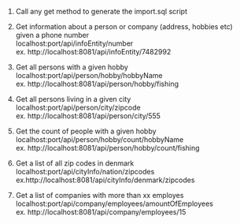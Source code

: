 1) Call any get method to generate the import.sql script
                
2) Get information about a person or company (address, hobbies etc) given a phone number<br />
    localhost:port/api/infoEntity/number<br />
    ex. http://localhost:8081/api/infoEntity/7482992

3) Get all persons with a given hobby<br />
    localhost:port/api/person/hobby/hobbyName<br />
    ex. http://localhost:8081/api/person/hobby/fishing 
    
4) Get all persons living in a given city<br />
    localhost:port/api/person/city/zipcode<br />
    ex. http://localhost:8081/api/person/city/555   
    
5) Get the count of people with a given hobby<br />
    localhost:port/api/person/hobby/count/hobbyName<br />
    ex. http://localhost:8081/api/person/hobby/count/fishing  
    
6) Get a list of all zip codes in denmark<br />
  localhost:port/api/cityInfo/nation/zipcodes<br />
  ex.http://localhost:8081/api/cityInfo/denmark/zipcodes
  
7) Get a list of companies with more than xx employes<br />
  localhost:port/api/company/employees/amountOfEmployees<br />
  ex. http://localhost:8081/api/company/employees/15